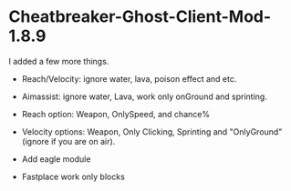 # Cheatbreaker-Ghost-Client-Mod-1.8.9

I added a few more things.

- Reach/Velocity: ignore water, lava, poison effect and etc.

- Aimassist: ignore water, Lava, work only onGround and sprinting.

- Reach option: Weapon, OnlySpeed, and chance%

- Velocity options: Weapon, Only Clicking, Sprinting and "OnlyGround" (ignore if you are on air).

- Add eagle module

- Fastplace work only blocks

